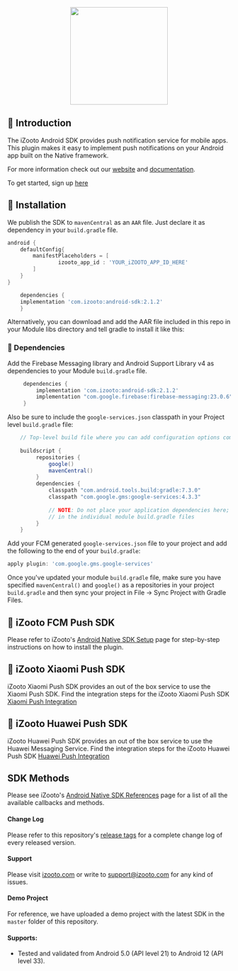 <p align="center">
	<img src="https://user-images.githubusercontent.com/60651012/129727793-bc8b8f01-b317-4f1c-bace-c6882b86bff7.png" height="220">
</p>

## 👋 Introduction

The iZooto Android SDK provides push notification service for mobile apps. This plugin makes it easy to implement push notifications on your Android app built on the Native framework.

For more information check out our  [website](https://www.izooto.com)  and  [documentation](https://help.izooto.com/docs/app-push-notifications-overview).

To get started, sign up [here](https://panel.izooto.com/en/signup)

## 🎉 Installation

We publish the SDK to `mavenCentral` as an `AAR` file. Just declare it as dependency in your `build.gradle` file.
```groovy
android {
    defaultConfig{
        manifestPlaceholders = [
                izooto_app_id : 'YOUR_iZOOTO_APP_ID_HERE'
        ]
    }
}
```
```groovy
    dependencies {
    implementation 'com.izooto:android-sdk:2.1.2'
    }
```

Alternatively, you can download and add the AAR file included in this repo in your Module libs directory and tell gradle to install it like this:

### 📖 Dependencies

Add the Firebase Messaging library and Android Support Library v4 as dependencies to your Module `build.gradle` file.

```groovy
     dependencies {
         implementation 'com.izooto:android-sdk:2.1.2'        
         implementation "com.google.firebase:firebase-messaging:23.0.6"
     }
```

Also be sure to include the `google-services.json` classpath in your Project level `build.gradle` file:

```groovy
    // Top-level build file where you can add configuration options common to all sub-projects/modules.         
        
    buildscript {       
         repositories {      
             google()
             mavenCentral()
         }       
         dependencies {      
             classpath "com.android.tools.build:gradle:7.3.0"
             classpath "com.google.gms:google-services:4.3.3"
        
             // NOTE: Do not place your application dependencies here; they belong       
             // in the individual module build.gradle files      
         }       
    }
```

Add your FCM generated `google-services.json` file to your project and add the following to the end of your `build.gradle`:

```groovy
apply plugin: 'com.google.gms.google-services'
```

Once you've updated your module `build.gradle` file, make sure you have specified `mavenCentral()` and `google()` as a repositories in your project `build.gradle` and then sync your project in File -> Sync Project with Gradle Files.


## 📲  iZooto FCM Push SDK

Please refer to iZooto's [Android Native SDK Setup](https://help.izooto.com/docs/android-sdk-setup-1) page for step-by-step instructions on how to install the plugin.


##  📲  iZooto Xiaomi Push SDK

iZooto Xiaomi Push SDK provides an out of the box service to use the Xiaomi Push SDK. Find the integration steps for the iZooto Xiaomi Push SDK [Xiaomi Push Integration](https://help.izooto.com/docs/power-push-setting-up-xiaomi-cloud-push)

##  📲 iZooto Huawei Push SDK

iZooto Huawei Push SDK provides an out of the box service to use the Huawei Messaging Service. Find the integration steps for the iZooto Huawei Push SDK [Huawei Push Integration](https://help.izooto.com/docs/power-push-setting-up-huawei-messenger-service)


## SDK Methods

Please see iZooto's [Android Native SDK References](https://help.izooto.com/docs/sdk-reference) page for a list of all the available callbacks and methods.

#### Change Log

Please refer to this repository's [release tags](https://github.com/izooto-mobile-sdk/android-X/releases) for a complete change log of every released version.

#### Support

Please visit [izooto.com](https://www.izooto.com) or write to [support@izooto.com](mailto:support@izooto.com) for any kind of issues.

#### Demo Project

For reference, we have uploaded a demo project with the latest SDK in the <code>master</code> folder of this repository.

#### Supports:

* Tested and validated from Android 5.0 (API level 21) to Android 12 (API level 33).